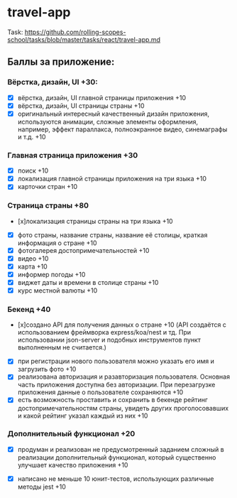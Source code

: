 # travel-app

Task: https://github.com/rolling-scopes-school/tasks/blob/master/tasks/react/travel-app.md

## Баллы за приложение:

### Вёрстка, дизайн, UI +30:
- [x] вёрстка, дизайн, UI главной страницы приложения +10
- [x] вёрстка, дизайн, UI страницы страны +10
- [x] оригинальный интересный качественный дизайн приложения, используются анимации, сложные элементы оформления, например, эффект параллакса, полноэкранное видео, синемаграфы и т.д. +10
  
### Главная страница приложения +30
- [x] поиск +10
- [x] локализация главной страницы приложения на три языка +10
- [x] карточки стран +10
  
### Страница страны +80
- [x]локализация страницы страны на три языка +10
- [x] фото страны, название страны, название её столицы, краткая информация о стране +10
- [x] фотогалерея достопримечательностей +10
- [x] видео +10
- [x] карта +10
- [x] информер погоды +10
- [x] виджет даты и времени в столице страны +10
- [x] курс местной валюты +10
  
### Бекенд +40
- [x]создано API для получения данных о стране +10 (API создаётся с использованием фреймворка express/koa/nest и тд. При использовании json-server и подобных инструментов пункт выполненным не считается.)
- [x] при регистрации нового пользователя можно указать его имя и загрузить фото +10
- [x] реализована авторизация и разавторизация пользователя. Основная часть приложения доступна без авторизации. При перезагрузке приложения данные о пользователе сохраняются +10
- [x] есть возможность проставить и сохранить в бекенде рейтинг достопримечательностям страны, увидеть других проголосовавших и какой рейтинг указал каждый из них +10

### Дополнительный функционал +20
- [x] продуман и реализован не предусмотренный заданием сложный в реализации дополнительный функционал, который существенно улучшает качество приложения +10
- [x] написано не меньше 10 юнит-тестов, использующих различные методы jest +10

